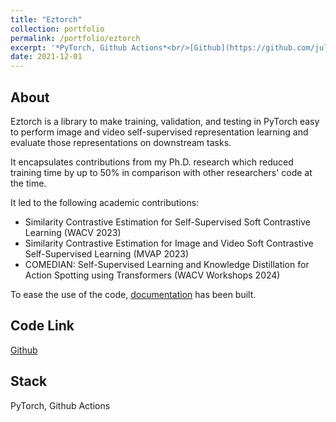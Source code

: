 ```yaml
---
title: "Eztorch"
collection: portfolio
permalink: /portfolio/eztorch
excerpt: '*PyTorch, Github Actions*<br/>[Github](https://github.com/juliendenize/eztorch)'
date: 2021-12-01
---
```


## About
Eztorch is a library to make training, validation, and testing in PyTorch easy to perform image and video self-supervised representation learning and evaluate those representations on downstream tasks.

It encapsulates contributions from my Ph.D. research which reduced training time by up to 50% in comparison with other researchers' code at the time.

It led to the following academic contributions:
- Similarity Contrastive Estimation for Self-Supervised Soft Contrastive Learning (WACV 2023)
- Similarity Contrastive Estimation for Image and Video Soft Contrastive Self-Supervised Learning (MVAP 2023)
- COMEDIAN: Self-Supervised Learning and Knowledge Distillation for Action Spotting using Transformers (WACV Workshops 2024)

To ease the use of the code, [documentation](https://juliendenize.github.io/eztorch/index.html) has been built.

## Code Link

[Github](https://github.com/juliendenize/eztorch)

## Stack

PyTorch, Github Actions